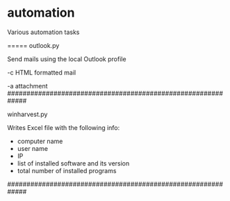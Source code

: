 # automation
Various automation tasks

=====
outlook.py

Send mails using the local Outlook profile

-c HTML formatted mail

-a attachment
#############################################################

winharvest.py

Writes Excel file with the following info:
- computer name
- user name
- IP
- list of installed software and its version
- total number of installed programs

#############################################################

